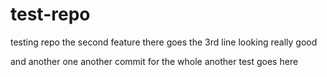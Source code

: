 # test-repo
testing repo
the second feature
there goes the 3rd line looking really good

and another one
another commit for the whole
another test goes here
